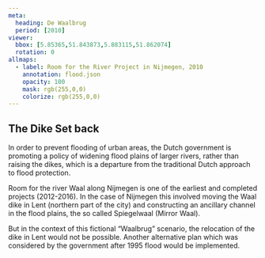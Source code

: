 ```yaml
---
meta:
  heading: De Waalbrug
  period: [2010]
viewer:
  bbox: [5.85365,51.843873,5.883115,51.862074]
  rotation: 0
allmaps:
  - label: Room for the River Project in Nijmegen, 2010
    annotation: flood.json
    opacity: 100
    mask: rgb(255,0,0)
    colorize: rgb(255,0,0)
---
```


## The Dike Set back

In order to prevent flooding of urban areas, the Dutch government is promoting a policy of widening flood plains of larger rivers, rather than raising the dikes, which is a departure from the traditional Dutch approach to flood protection.

Room for the river Waal along Nijmegen is one of the earliest and completed projects (2012-2016). In the case of Nijmegen this involved moving the Waal dike in Lent (northern part of the city) and constructing an ancillary channel in the flood plains, the so called Spiegelwaal (Mirror Waal).

But in the context of this fictional “Waalbrug” scenario, the relocation of the dike in Lent would not be possible. Another alternative plan which was considered by the government after 1995 flood would be implemented.
